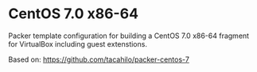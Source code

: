 CentOS 7.0 x86-64
=================

Packer template configuration for building a CentOS 7.0 x86-64 fragment for VirtualBox including guest extenstions.

Based on: https://github.com/tacahilo/packer-centos-7

